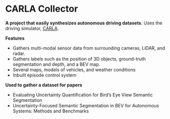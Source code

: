 # CARLA Collector

**A project that easily synthesizes autonomous driving datasets**. Uses the driving simulator, [CARLA](https://github.com/carla-simulator/carla).
    
**Features**
 * Gathers multi-modal sensor data from surrounding cameras, LiDAR, and radar. 
 * Gathers labels such as the position of 3D objects, ground-truth segmentation and depth, and a BEV map.
 * Several maps, models of vehicles, and weather conditions
 * Inbuilt episode control system

**Used to gather a dataset for papers** 
 * Evaluating Uncertainty Quantification for Bird’s Eye View Semantic Segmentation
 * Uncertainty-Focused Semantic Segmentation in BEV for Autonomous Systems: Methods and Benchmarks
